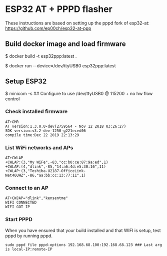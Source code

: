 # ESP32 AT + PPPD flasher

These instructions are based on setting up the pppd fork of esp32-at: https://github.com/ep00ch/esp32-at-ppp

## Build docker image and load firmware

$ docker build -t esp32ppp:latest .


$ docker run --device=/dev/ttyUSB0 esp32ppp:latest


## Setup ESP32

$ minicom -s ## Configure to use /dev/ttyUSB0 @ 115200 + no hw flow control 

### Check installed firmware 

    AT+GMR
    AT version:1.3.0.0-dev(2759564 - Nov 12 2018 03:26:27)
    SDK version:v3.2-dev-1250-g221eced06
    compile time:Dec 22 2019 22:13:29

### List WiFi networks and APs

    AT+CWLAP
	+CWLAP:(3,"My WiFe",-83,"cc:b0:ce:87:9a:ed",1)
    +CWLAP:(4,"dlink",-85,"14:a6:4d:e5:30:16",11)
    +CWLAP:(3,"Toshiba-U2187-OfficeLink-Net46UHZ",-86,"aa:bb:cc:13:77:11",1)

### Connect to an AP

    AT+CWJAP="dlink","kensentme"
	WIFI CONNECTED
	WIFI GOT IP

### Start PPPD

When you have ensured that your build installed and that WIFI is setup, test pppd by running pppd.

    sudo pppd file pppd-options 192.168.68.100:192.168.68.123 ### Last arg is local-IP:remote-IP



